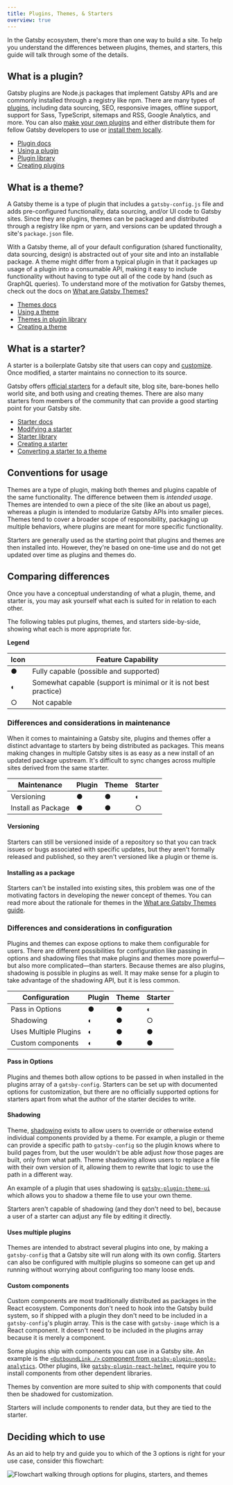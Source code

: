 ```yaml
---
title: Plugins, Themes, & Starters
overview: true
---
```


In the Gatsby ecosystem, there's more than one way to build a site. To help you understand the differences between plugins, themes, and starters, this guide will talk through some of the details.

## What is a plugin?

Gatsby plugins are Node.js packages that implement Gatsby APIs and are commonly installed through a registry like npm. There are many types of [plugins](/plugins/), including data sourcing, SEO, responsive images, offline support, support for Sass, TypeScript, sitemaps and RSS, Google Analytics, and more. You can also [make your own plugins](/docs/creating-plugins/) and either distribute them for fellow Gatsby developers to use or [install them locally](/docs/loading-plugins-from-your-local-plugins-folder/).

- [Plugin docs](/docs/plugins/)
- [Using a plugin](/docs/using-a-plugin-in-your-site/)
- [Plugin library](/plugins/)
- [Creating plugins](/docs/creating-plugins/)

## What is a theme?

A Gatsby theme is a type of plugin that includes a `gatsby-config.js` file and adds pre-configured functionality, data sourcing, and/or UI code to Gatsby sites. Since they are plugins, themes can be packaged and distributed through a registry like npm or yarn, and versions can be updated through a site's `package.json` file.

With a Gatsby theme, all of your default configuration (shared functionality, data sourcing, design) is abstracted out of your site and into an installable package. A theme might differ from a typical plugin in that it packages up usage of a plugin into a consumable API, making it easy to include functionality without having to type out all of the code by hand (such as GraphQL queries). To understand more of the motivation for Gatsby themes, check out the docs on [What are Gatsby Themes?](/docs/themes/what-are-gatsby-themes/)

- [Themes docs](/docs/themes/)
- [Using a theme](/docs/themes/using-a-gatsby-theme/)
- [Themes in plugin library](/plugins/?=gatsby-theme)
- [Creating a theme](/docs/themes/building-themes/)

## What is a starter?

A starter is a boilerplate Gatsby site that users can copy and [customize](/docs/modifying-a-starter/). Once modified, a starter maintains no connection to its source.

Gatsby offers [official starters](/docs/starters/#official-starters) for a default site, blog site, bare-bones hello world site, and both using and creating themes. There are also many starters from members of the community that can provide a good starting point for your Gatsby site.

- [Starter docs](/docs/starters/)
- [Modifying a starter](/docs/modifying-a-starter/)
- [Starter library](/starters/)
- [Creating a starter](/docs/creating-a-starter/)
- [Converting a starter to a theme](/docs/themes/converting-a-starter/)

## Conventions for usage

Themes are a type of plugin, making both themes and plugins capable of the same functionality. The difference between them is _intended usage_. Themes are intended to own a piece of the site (like an about us page), whereas a plugin is intended to modularize Gatsby APIs into smaller pieces. Themes tend to cover a broader scope of responsibility, packaging up multiple behaviors, where plugins are meant for more specific functionality.

Starters are generally used as the starting point that plugins and themes are then installed into. However, they're based on one-time use and do not get updated over time as plugins and themes do.

## Comparing differences

Once you have a conceptual understanding of what a plugin, theme, and starter is, you may ask yourself what each is suited for in relation to each other.

The following tables put plugins, themes, and starters side-by-side, showing what each is more appropriate for.

**Legend**

| Icon | Feature Capability                                                    |
| ---- | --------------------------------------------------------------------- |
| ●    | Fully capable (possible and supported)                                |
| ◐    | Somewhat capable (support is minimal or it is not best practice) |
| ○    | Not capable                                                           |

### Differences and considerations in maintenance

When it comes to maintaining a Gatsby site, plugins and themes offer a distinct advantage to starters by being distributed as packages. This means making changes in multiple Gatsby sites is as easy as a new install of an updated package upstream. It's difficult to sync changes across multiple sites derived from the same starter.

| Maintenance        | Plugin | Theme | Starter |
| ------------------ | ------ | ----- | ------- |
| Versioning         | ●      | ●     | ◐       |
| Install as Package | ●      | ●     | ○       |

#### Versioning

Starters can still be versioned inside of a repository so that you can track issues or bugs associated with specific updates, but they aren't formally released and published, so they aren't versioned like a plugin or theme is.

#### Installing as a package

Starters can't be installed into existing sites, this problem was one of the motivating factors in developing the newer concept of themes. You can read more about the rationale for themes in the [What are Gatsby Themes guide](/docs/themes/what-are-gatsby-themes/#gatsby-starters).

### Differences and considerations in configuration

Plugins and themes can expose options to make them configurable for users. There are different possibilities for configuration like passing in options and shadowing files that make plugins and themes more powerful—but also more complicated—than starters. Because themes are also plugins, shadowing is possible in plugins as well. It may make sense for a plugin to take advantage of the shadowing API, but it is less common.

| Configuration         | Plugin | Theme | Starter |
| --------------------- | ------ | ----- | ------- |
| Pass in Options       | ●      | ●     | ◐       |
| Shadowing             | ◐      | ●     | ○       |
| Uses Multiple Plugins | ◐      | ●     | ●       |
| Custom components     | ◐      | ●     | ●       |

#### Pass in Options

Plugins and themes both allow options to be passed in when installed in the plugins array of a `gatsby-config`. Starters can be set up with documented options for customization, but there are no officially supported options for starters apart from what the author of the starter decides to write.

#### Shadowing

Theme, [shadowing](/docs/themes/shadowing/) exists to allow users to override or otherwise extend individual components provided by a theme. For example, a plugin or theme can provide a specific path to `gatsby-config` so the plugin knows where to build pages from, but the user wouldn't be able adjust _how_ those pages are built, only from what path. Theme shadowing allows users to replace a file with their own version of it, allowing them to rewrite that logic to use the path in a different way.

An example of a plugin that uses shadowing is [`gatsby-plugin-theme-ui`](/packages/gatsby-plugin-theme-ui/?=theme-ui#customizing-the-theme) which allows you to shadow a theme file to use your own theme.

Starters aren't capable of shadowing (and they don't need to be), because a user of a starter can adjust any file by editing it directly.

#### Uses multiple plugins

Themes are intended to abstract several plugins into one, by making a `gatsby-config` that a Gatsby site will run along with its own config. Starters can also be configured with multiple plugins so someone can get up and running without worrying about configuring too many loose ends.

#### Custom components

Custom components are most traditionally distributed as packages in the React ecosystem. Components don't need to hook into the Gatsby build system, so if shipped with a plugin they don't need to be included in a `gatsby-config`'s plugin array. This is the case with `gatsby-image` which is a React component. It doesn't need to be included in the plugins array because it is merely a component.

Some plugins ship with components you can use in a Gatsby site. An example is the [`<OutboundLink />` component from `gatsby-plugin-google-analytics`](/packages/gatsby-plugin-google-analytics/?=#outboundlink-component). Other plugins, like [`gatsby-plugin-react-helmet`](/packages/gatsby-plugin-react-helmet), require you to install components from other dependent libraries.

Themes by convention are more suited to ship with components that could then be shadowed for customization.

Starters will include components to render data, but they are tied to the starter.

## Deciding which to use

As an aid to help try and guide you to which of the 3 options is right for your use case, consider this flowchart:

![Flowchart walking through options for plugins, starters, and themes](./images/plugin-starter-theme-flowchart.png)
